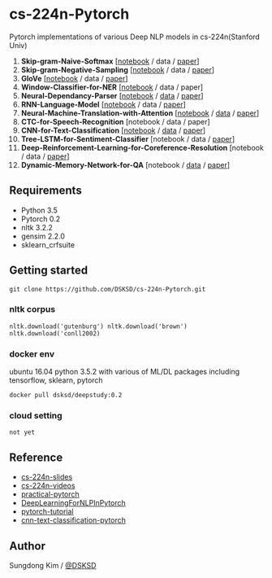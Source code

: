 # cs-224n-Pytorch

Pytorch implementations of various Deep NLP models in cs-224n(Stanford Univ)


01. <strong>Skip-gram-Naive-Softmax</strong> [<a href="https://github.com/DSKSD/cs-224n-Pytorch/blob/master/01.Skip-gram-Naive-Softmax.ipynb">notebook</a> / data / <a href="https://arxiv.org/abs/1301.3781">paper</a>]
02. <strong>Skip-gram-Negative-Sampling</strong> [<a href="https://github.com/DSKSD/cs-224n-Pytorch/blob/master/02.Skip-gram-Negative-Sampling.ipynb">notebook</a> / data / <a href="http://papers.nips.cc/paper/5021-distributed-representations-of-words-and-phrases-and-their-compositionality.pdf">paper</a>]
03. <strong>GloVe</strong> [<a href="https://github.com/DSKSD/cs-224n-Pytorch/blob/master/03.GloVe.ipynb">notebook</a> / data / <a href="https://nlp.stanford.edu/pubs/glove.pdf">paper</a>]
04. <strong>Window-Classifier-for-NER</strong> [<a href="https://github.com/DSKSD/cs-224n-Pytorch/blob/master/04.Window-Classifier-for-NER.ipynb">notebook</a> / data / paper]
05. <strong>Neural-Dependancy-Parser</strong> [<a href="https://github.com/DSKSD/cs-224n-Pytorch/blob/master/05.Neural-Dependancy-Parser.ipynb">notebook</a> / <a href="https://github.com/rguthrie3/DeepDependencyParsingProblemSet/tree/master/data">data</a> / <a href="http://cs.stanford.edu/people/danqi/papers/emnlp2014.pdf">paper</a>]
06. <strong>RNN-Language-Model</strong> [<a href="https://github.com/DSKSD/cs-224n-Pytorch/blob/master/06.RNN-Language-Model.ipynb">notebook</a> / data / <a href="https://arxiv.org/pdf/1504.00941.pdf">paper</a>]
07. <strong>Neural-Machine-Translation-with-Attention</strong> [<a href="https://github.com/DSKSD/cs-224n-Pytorch/blob/master/07.Neural-Machine-Translation-with-Attention.ipynb">notebook</a> / <a href="http://www.manythings.org/anki/fra-eng.zip">data</a> / <a href="https://arxiv.org/pdf/1409.0473.pdf">paper</a>]
08. <strong>CTC-for-Speech-Recognition</strong> [notebook / data / paper]
09. <strong>CNN-for-Text-Classification</strong> [<a href="https://github.com/DSKSD/cs-224n-Pytorch/blob/master/09.CNN-for-Text-Classification.ipynb">notebook</a> / <a href="http://cogcomp.org/Data/QA/QC/train_5500.label">data</a> / <a href="http://www.aclweb.org/anthology/D14-1181">paper</a>]
10. <strong>Tree-LSTM-for-Sentiment-Classifier</strong> [notebook / data / <a href="http://www.aclweb.org/anthology/P15-1150">paper</a>]
11. <strong>Deep-Reinforcement-Learning-for-Coreference-Resolution</strong> [notebook / data / <a href="http://cs.stanford.edu/people/kevclark/resources/clark-manning-emnlp2016-deep.pdf">paper</a>]
12. <strong>Dynamic-Memory-Network-for-QA</strong> [notebook / <a href="http://www.thespermwhale.com/jaseweston/babi/tasks_1-20_v1-2.tar.gz">data</a> / <a href="https://arxiv.org/abs/1506.07285">paper</a>]


## Requirements

- Python 3.5
- Pytorch 0.2
- nltk 3.2.2
- gensim 2.2.0
- sklearn_crfsuite

## Getting started

`git clone https://github.com/DSKSD/cs-224n-Pytorch.git`

### nltk corpus

`nltk.download('gutenburg')
 nltk.download('brown')
 nltk.download('conll2002)`

### docker env
ubuntu 16.04 python 3.5.2 with various of ML/DL packages including tensorflow, sklearn, pytorch

`docker pull dsksd/deepstudy:0.2`

### cloud setting

`not yet`

## Reference

* <a href="http://web.stanford.edu/class/cs224n/syllabus.html">cs-224n-slides</a>
* <a href="https://www.youtube.com/watch?v=OQQ-W_63UgQ&list=PL3FW7Lu3i5Jsnh1rnUwq_TcylNr7EkRe6">cs-224n-videos</a>
* <a href="https://github.com/spro/practical-pytorch">practical-pytorch</a>
* <a href="https://github.com/rguthrie3/DeepLearningForNLPInPytorch">DeepLearningForNLPInPytorch</a>
* <a href="https://github.com/yunjey/pytorch-tutorial">pytorch-tutorial</a>
* <a href="https://github.com/Shawn1993/cnn-text-classification-pytorch">cnn-text-classification-pytorch</a>

## Author

Sungdong Kim / <a href="https://github.com/DSKSD">@DSKSD</a>